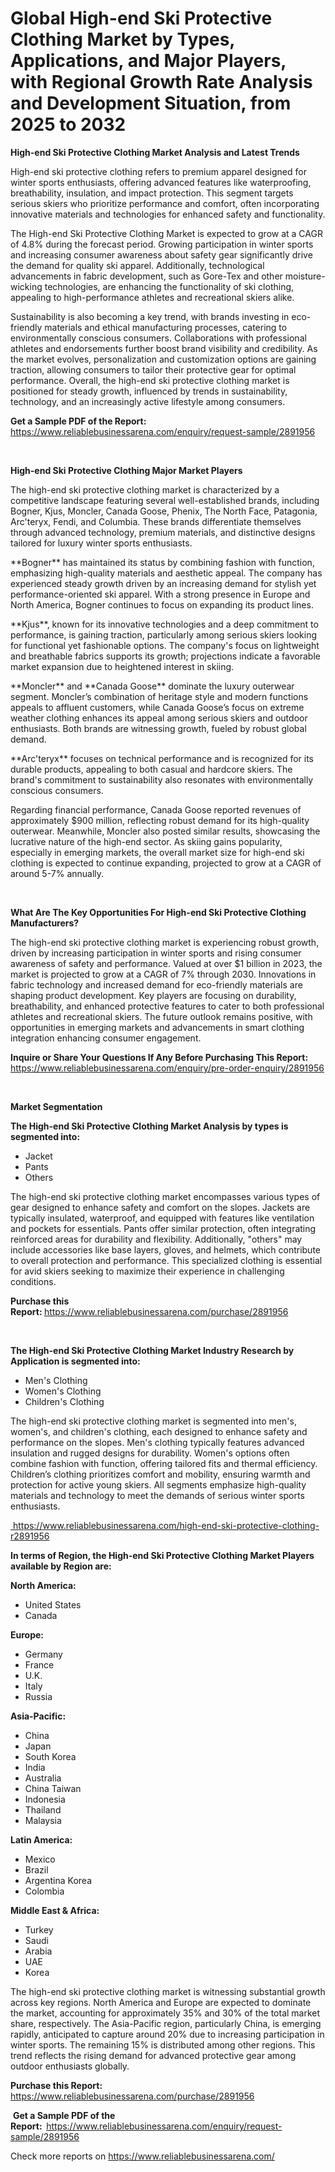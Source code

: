 <p><h1>Global High-end Ski Protective Clothing Market by Types, Applications, and Major Players, with Regional Growth Rate Analysis and Development Situation, from 2025 to 2032</h1></p><p><strong>High-end Ski Protective Clothing Market Analysis and Latest Trends</strong></p>
<p><p>High-end ski protective clothing refers to premium apparel designed for winter sports enthusiasts, offering advanced features like waterproofing, breathability, insulation, and impact protection. This segment targets serious skiers who prioritize performance and comfort, often incorporating innovative materials and technologies for enhanced safety and functionality. </p><p>The High-end Ski Protective Clothing Market is expected to grow at a CAGR of 4.8% during the forecast period. Growing participation in winter sports and increasing consumer awareness about safety gear significantly drive the demand for quality ski apparel. Additionally, technological advancements in fabric development, such as Gore-Tex and other moisture-wicking technologies, are enhancing the functionality of ski clothing, appealing to high-performance athletes and recreational skiers alike.</p><p>Sustainability is also becoming a key trend, with brands investing in eco-friendly materials and ethical manufacturing processes, catering to environmentally conscious consumers. Collaborations with professional athletes and endorsements further boost brand visibility and credibility. As the market evolves, personalization and customization options are gaining traction, allowing consumers to tailor their protective gear for optimal performance. Overall, the high-end ski protective clothing market is positioned for steady growth, influenced by trends in sustainability, technology, and an increasingly active lifestyle among consumers.</p></p>
<p><strong>Get a Sample PDF of the Report:&nbsp;</strong> <a href="https://www.reliablebusinessarena.com/enquiry/request-sample/2891956?utm_campaign=3013&utm_medium=2&utm_source=Github&utm_content=ia&utm_term=14032025&utm_id=high-end-ski-protective-clothing">https://www.reliablebusinessarena.com/enquiry/request-sample/2891956</a></p>
<p>&nbsp;</p>
<p><strong>High-end Ski Protective Clothing Major Market Players</strong></p>
<p><p>The high-end ski protective clothing market is characterized by a competitive landscape featuring several well-established brands, including Bogner, Kjus, Moncler, Canada Goose, Phenix, The North Face, Patagonia, Arc'teryx, Fendi, and Columbia. These brands differentiate themselves through advanced technology, premium materials, and distinctive designs tailored for luxury winter sports enthusiasts.</p><p>**Bogner** has maintained its status by combining fashion with function, emphasizing high-quality materials and aesthetic appeal. The company has experienced steady growth driven by an increasing demand for stylish yet performance-oriented ski apparel. With a strong presence in Europe and North America, Bogner continues to focus on expanding its product lines.</p><p>**Kjus**, known for its innovative technologies and a deep commitment to performance, is gaining traction, particularly among serious skiers looking for functional yet fashionable options. The company's focus on lightweight and breathable fabrics supports its growth; projections indicate a favorable market expansion due to heightened interest in skiing.</p><p>**Moncler** and **Canada Goose** dominate the luxury outerwear segment. Moncler’s combination of heritage style and modern functions appeals to affluent customers, while Canada Goose’s focus on extreme weather clothing enhances its appeal among serious skiers and outdoor enthusiasts. Both brands are witnessing growth, fueled by robust global demand.</p><p>**Arc'teryx** focuses on technical performance and is recognized for its durable products, appealing to both casual and hardcore skiers. The brand's commitment to sustainability also resonates with environmentally conscious consumers.</p><p>Regarding financial performance, Canada Goose reported revenues of approximately $900 million, reflecting robust demand for its high-quality outerwear. Meanwhile, Moncler also posted similar results, showcasing the lucrative nature of the high-end sector. As skiing gains popularity, especially in emerging markets, the overall market size for high-end ski clothing is expected to continue expanding, projected to grow at a CAGR of around 5-7% annually.</p></p>
<p>&nbsp;</p>
<p><strong>What Are The Key Opportunities For High-end Ski Protective Clothing Manufacturers?</strong></p>
<p><p>The high-end ski protective clothing market is experiencing robust growth, driven by increasing participation in winter sports and rising consumer awareness of safety and performance. Valued at over $1 billion in 2023, the market is projected to grow at a CAGR of 7% through 2030. Innovations in fabric technology and increased demand for eco-friendly materials are shaping product development. Key players are focusing on durability, breathability, and enhanced protective features to cater to both professional athletes and recreational skiers. The future outlook remains positive, with opportunities in emerging markets and advancements in smart clothing integration enhancing consumer engagement.</p></p>
<p><strong>Inquire or Share Your Questions If Any Before Purchasing This Report:</strong> <a href="https://www.reliablebusinessarena.com/enquiry/pre-order-enquiry/2891956?utm_campaign=3013&utm_medium=2&utm_source=Github&utm_content=ia&utm_term=14032025&utm_id=high-end-ski-protective-clothing">https://www.reliablebusinessarena.com/enquiry/pre-order-enquiry/2891956</a></p>
<p>&nbsp;</p>
<p><strong>Market Segmentation</strong></p>
<p><strong>The High-end Ski Protective Clothing Market Analysis by types is segmented into:</strong></p>
<p><ul><li>Jacket</li><li>Pants</li><li>Others</li></ul></p>
<p><p>The high-end ski protective clothing market encompasses various types of gear designed to enhance safety and comfort on the slopes. Jackets are typically insulated, waterproof, and equipped with features like ventilation and pockets for essentials. Pants offer similar protection, often integrating reinforced areas for durability and flexibility. Additionally, "others" may include accessories like base layers, gloves, and helmets, which contribute to overall protection and performance. This specialized clothing is essential for avid skiers seeking to maximize their experience in challenging conditions.</p></p>
<p><strong>Purchase this Report:&nbsp;</strong><a href="https://www.reliablebusinessarena.com/purchase/2891956?utm_campaign=3013&utm_medium=2&utm_source=Github&utm_content=ia&utm_term=14032025&utm_id=high-end-ski-protective-clothing">https://www.reliablebusinessarena.com/purchase/2891956</a></p>
<p>&nbsp;</p>
<p><strong>The High-end Ski Protective Clothing Market Industry Research by Application is segmented into:</strong></p>
<p><ul><li>Men's Clothing</li><li>Women's Clothing</li><li>Children's Clothing</li></ul></p>
<p><p>The high-end ski protective clothing market is segmented into men's, women's, and children's clothing, each designed to enhance safety and performance on the slopes. Men's clothing typically features advanced insulation and rugged designs for durability. Women's options often combine fashion with function, offering tailored fits and thermal efficiency. Children’s clothing prioritizes comfort and mobility, ensuring warmth and protection for active young skiers. All segments emphasize high-quality materials and technology to meet the demands of serious winter sports enthusiasts.</p></p>
<p><a href="https://www.reliablebusinessarena.com/high-end-ski-protective-clothing-r2891956?utm_campaign=3013&utm_medium=2&utm_source=Github&utm_content=ia&utm_term=14032025&utm_id=high-end-ski-protective-clothing">&nbsp;https://www.reliablebusinessarena.com/high-end-ski-protective-clothing-r2891956</a></p>
<p><strong>In terms of Region, the High-end Ski Protective Clothing Market Players available by Region are:</strong></p>
<p>
    <p> <strong> North America: </strong>
        <ul>
            <li>United States</li>
            <li>Canada</li>
        </ul>
        </p> 
    <p> <strong> Europe: </strong>
        <ul>
            <li>Germany</li>
            <li>France</li>
            <li>U.K.</li>
            <li>Italy</li>
            <li>Russia</li>
        </ul>
        </p> 
    <p> <strong> Asia-Pacific: </strong>
        <ul>
            <li>China</li>
            <li>Japan</li>
            <li>South Korea</li>
            <li>India</li>
            <li>Australia</li>
            <li>China Taiwan</li>
            <li>Indonesia</li>
            <li>Thailand</li>
            <li>Malaysia</li>
        </ul>
        </p> 
    <p> <strong> Latin America: </strong>
        <ul>
            <li>Mexico</li>
            <li>Brazil</li>
            <li>Argentina Korea</li>
            <li>Colombia</li>
        </ul>
        </p> 
    <p> <strong> Middle East & Africa: </strong>
        <ul>
            <li>Turkey</li>
            <li>Saudi</li>
            <li>Arabia</li>
            <li>UAE</li>
            <li>Korea</li>
        </ul>
    </p>
    </p>
<p><p>The high-end ski protective clothing market is witnessing substantial growth across key regions. North America and Europe are expected to dominate the market, accounting for approximately 35% and 30% of the total market share, respectively. The Asia-Pacific region, particularly China, is emerging rapidly, anticipated to capture around 20% due to increasing participation in winter sports. The remaining 15% is distributed among other regions. This trend reflects the rising demand for advanced protective gear among outdoor enthusiasts globally.</p></p>
<p><strong>Purchase this Report: </strong><a href="https://www.reliablebusinessarena.com/purchase/2891956?utm_campaign=3013&utm_medium=2&utm_source=Github&utm_content=ia&utm_term=14032025&utm_id=high-end-ski-protective-clothing">https://www.reliablebusinessarena.com/purchase/2891956</a></p>
<p>&nbsp;<strong>Get a Sample PDF of the Report:&nbsp;&nbsp;</strong><a href="https://www.reliablebusinessarena.com/enquiry/request-sample/2891956?utm_campaign=3013&utm_medium=2&utm_source=Github&utm_content=ia&utm_term=14032025&utm_id=high-end-ski-protective-clothing">https://www.reliablebusinessarena.com/enquiry/request-sample/2891956</a></p>
<p><strong></strong></p>
<p>Check more reports on <a href="https://www.reliablebusinessarena.com/?utm_campaign=3013&utm_medium=2&utm_source=Github&utm_content=ia&utm_term=14032025&utm_id=high-end-ski-protective-clothing">https://www.reliablebusinessarena.com/</a></p>